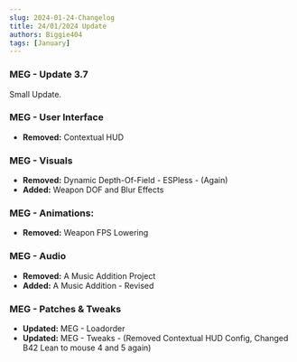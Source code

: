 ```yaml
---
slug: 2024-01-24-Changelog
title: 24/01/2024 Update
authors: Biggie404
tags: [January]
---
```


### MEG - Update 3.7

Small Update.

### MEG - User Interface
- **Removed:** Contextual HUD

### MEG - Visuals
- **Removed:** Dynamic Depth-Of-Field - ESPless - (Again)
- **Added:** Weapon DOF and Blur Effects

###  MEG - Animations:
- **Removed:** Weapon FPS Lowering

### MEG - Audio
- **Removed:** A Music Addition Project
- **Added:** A Music Addition - Revised

### MEG - Patches & Tweaks
- **Updated:** MEG - Loadorder
- **Updated:** MEG - Tweaks - (Removed Contextual HUD Config, Changed B42 Lean to mouse 4 and 5 again)